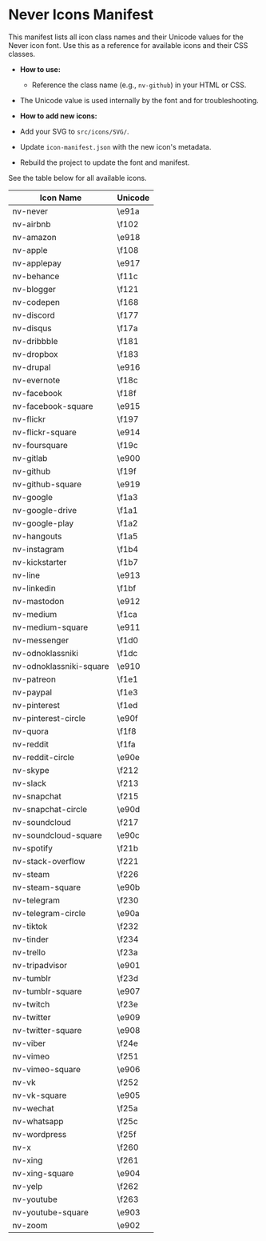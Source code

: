 
# Never Icons Manifest

This manifest lists all icon class names and their Unicode values for the Never icon font.
Use this as a reference for available icons and their CSS classes.

- **How to use:**
  - Reference the class name (e.g., `nv-github`) in your HTML or CSS.
- The Unicode value is used internally by the font and for troubleshooting.

- **How to add new icons:**
- Add your SVG to `src/icons/SVG/`.
- Update `icon-manifest.json` with the new icon's metadata.
- Rebuild the project to update the font and manifest.

See the table below for all available icons.

| Icon Name           | Unicode  |
|---------------------|----------|
| nv-never            | \e91a    |
| nv-airbnb           | \f102    |
| nv-amazon           | \e918    |
| nv-apple            | \f108    |
| nv-applepay         | \e917    |
| nv-behance          | \f11c    |
| nv-blogger          | \f121    |
| nv-codepen          | \f168    |
| nv-discord          | \f177    |
| nv-disqus           | \f17a    |
| nv-dribbble         | \f181    |
| nv-dropbox          | \f183    |
| nv-drupal           | \e916    |
| nv-evernote         | \f18c    |
| nv-facebook         | \f18f    |
| nv-facebook-square  | \e915    |
| nv-flickr           | \f197    |
| nv-flickr-square    | \e914    |
| nv-foursquare       | \f19c    |
| nv-gitlab           | \e900    |
| nv-github           | \f19f    |
| nv-github-square    | \e919    |
| nv-google           | \f1a3    |
| nv-google-drive     | \f1a1    |
| nv-google-play      | \f1a2    |
| nv-hangouts         | \f1a5    |
| nv-instagram        | \f1b4    |
| nv-kickstarter      | \f1b7    |
| nv-line             | \e913    |
| nv-linkedin         | \f1bf    |
| nv-mastodon         | \e912    |
| nv-medium           | \f1ca    |
| nv-medium-square    | \e911    |
| nv-messenger        | \f1d0    |
| nv-odnoklassniki    | \f1dc    |
| nv-odnoklassniki-square | \e910 |
| nv-patreon          | \f1e1    |
| nv-paypal           | \f1e3    |
| nv-pinterest        | \f1ed    |
| nv-pinterest-circle | \e90f    |
| nv-quora            | \f1f8    |
| nv-reddit           | \f1fa    |
| nv-reddit-circle    | \e90e    |
| nv-skype            | \f212    |
| nv-slack            | \f213    |
| nv-snapchat         | \f215    |
| nv-snapchat-circle  | \e90d    |
| nv-soundcloud       | \f217    |
| nv-soundcloud-square| \e90c    |
| nv-spotify          | \f21b    |
| nv-stack-overflow   | \f221    |
| nv-steam            | \f226    |
| nv-steam-square     | \e90b    |
| nv-telegram         | \f230    |
| nv-telegram-circle  | \e90a    |
| nv-tiktok           | \f232    |
| nv-tinder           | \f234    |
| nv-trello           | \f23a    |
| nv-tripadvisor      | \e901    |
| nv-tumblr           | \f23d    |
| nv-tumblr-square    | \e907    |
| nv-twitch           | \f23e    |
| nv-twitter          | \e909    |
| nv-twitter-square   | \e908    |
| nv-viber            | \f24e    |
| nv-vimeo            | \f251    |
| nv-vimeo-square     | \e906    |
| nv-vk               | \f252    |
| nv-vk-square        | \e905    |
| nv-wechat           | \f25a    |
| nv-whatsapp         | \f25c    |
| nv-wordpress        | \f25f    |
| nv-x                | \f260    |
| nv-xing             | \f261    |
| nv-xing-square      | \e904    |
| nv-yelp             | \f262    |
| nv-youtube          | \f263    |
| nv-youtube-square   | \e903    |
| nv-zoom             | \e902    |
